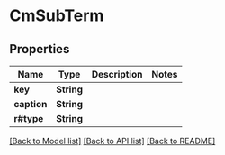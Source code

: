 # CmSubTerm

## Properties

Name | Type | Description | Notes
------------ | ------------- | ------------- | -------------
**key** | **String** |  | 
**caption** | **String** |  | 
**r#type** | **String** |  | 

[[Back to Model list]](../README.md#documentation-for-models) [[Back to API list]](../README.md#documentation-for-api-endpoints) [[Back to README]](../README.md)


